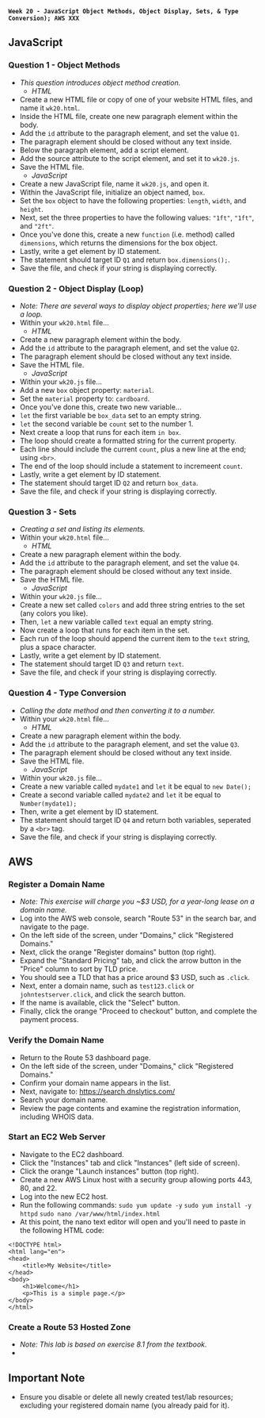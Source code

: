 **`Week 20 - JavaScript Object Methods, Object Display, Sets, & Type Conversion); AWS XXX`**

## JavaScript

### Question 1 - Object Methods
- *This question introduces object method creation.*
  - *HTML*
- Create a new HTML file or copy of one of your website HTML files, and name it `wk20.html`.
- Inside the HTML file, create one new paragraph element within the body.
- Add the `id` attribute to the paragraph element, and set the value `Q1`.
- The paragraph element should be closed without any text inside.
- Below the paragraph element, add a script element.
- Add the source attribute to the script element, and set it to `wk20.js`.
- Save the HTML file.
  - *JavaScript*
- Create a new JavaScript file, name it `wk20.js`, and open it.
- Within the JavaScript file, initialize an object named, `box`.
- Set the `box` object to have the following properties: `length`, `width`, and `height`.
- Next, set the three properties to have the following values: `"1ft"`, `"1ft"`, and `"2ft"`.
- Once you've done this, create a new `function` (i.e. method) called `dimensions`, which returns the dimensions for the box object.
- Lastly, write a get element by ID statement.
- The statement should target ID `Q1` and return `box.dimensions();`.
- Save the file, and check if your string is displaying correctly.

### Question 2 - Object Display (Loop)
- *Note: There are several ways to display object properties; here we'll use a loop.*
- Within your `wk20.html` file...
  - *HTML*
- Create a new paragraph element within the body.
- Add the `id` attribute to the paragraph element, and set the value `Q2`.
- The paragraph element should be closed without any text inside.
- Save the HTML file.
  - *JavaScript*
- Within your `wk20.js` file...
- Add a new `box` object property: `material`.
- Set the `material` property to: `cardboard`.
- Once you've done this, create two new variable...
- `let` the first variable be `box_data` set to an empty string.
- `let` the second variable be `count` set to the number 1.
- Next create a loop that runs for each item `in box`.
- The loop should create a formatted string for the current property.
- Each line should include the current `count`, plus a new line at the end; using `<br>`.
- The end of the loop should include a statement to incremeent `count`.
- Lastly, write a get element by ID statement.
- The statement should target ID `Q2` and return `box_data`.
- Save the file, and check if your string is displaying correctly.

### Question 3 - Sets
- *Creating a set and listing its elements.*
- Within your `wk20.html` file...
  - *HTML*
- Create a new paragraph element within the body.
- Add the `id` attribute to the paragraph element, and set the value `Q4`.
- The paragraph element should be closed without any text inside.
- Save the HTML file.
  - *JavaScript*
- Within your `wk20.js` file...
- Create a new set called `colors` and add three string entries to the set (any colors you like).
- Then, `let` a new variable called `text` equal an empty string.
- Now create a loop that runs for each item in the set.
- Each run of the loop should append the current item to the `text` string, plus a space character.
- Lastly, write a get element by ID statement.
- The statement should target ID `Q3` and return `text`.
- Save the file, and check if your string is displaying correctly.

### Question 4 - Type Conversion
- *Calling the date method and then converting it to a number.*
- Within your `wk20.html` file...
  - *HTML*
- Create a new paragraph element within the body.
- Add the `id` attribute to the paragraph element, and set the value `Q3`.
- The paragraph element should be closed without any text inside.
- Save the HTML file.
  - *JavaScript*
- Within your `wk20.js` file...
- Create a new variable called `mydate1` and `let` it be equal to `new Date();`
- Create a second variable called `mydate2` and `let` it be equal to `Number(mydate1);`
- Then, write a get element by ID statement.
- The statement should target ID `Q4` and return both variables, seperated by a `<br>` tag.
- Save the file, and check if your string is displaying correctly.

## AWS

### Register a Domain Name
- *Note: This exercise will charge you ~$3 USD, for a year-long lease on a domain name.*
- Log into the AWS web console, search "Route 53" in the search bar, and navigate to the page.
- On the left side of the screen, under "Domains," click "Registered Domains."
- Next, click the orange "Register domains" button (top right).
- Expand the "Standard Pricing" tab, and click the arrow button in the "Price" column to sort by TLD price.
- You should see a TLD that has a price around $3 USD, such as `.click`.
- Next, enter a domain name, such as `test123.click` or `johntestserver.click`, and click the search button.
- If the name is available, click the "Select" button.
- Finally, click the orange "Proceed to checkout" button, and complete the payment process.

### Verify the Domain Name
- Return to the Route 53 dashboard page.
- On the left side of the screen, under "Domains," click "Registered Domains."
- Confirm your domain name appears in the list.
- Next, navigate to: https://search.dnslytics.com/
- Search your domain name.
- Review the page contents and examine the registration information, including WHOIS data.

### Start an EC2 Web Server
- Navigate to the EC2 dashboard.
- Click the "Instances" tab and click "Instances" (left side of screen).
- Click the orange "Launch instances" button (top right).
- Create a new AWS Linux host with a security group allowing ports 443, 80, and 22.
- Log into the new EC2 host.
- Run the following commands:
```sudo yum update -y```
```sudo yum install -y httpd```
```sudo nano /var/www/html/index.html```
- At this point, the nano text editor will open and you'll need to paste in the following HTML code:
```
<!DOCTYPE html>
<html lang="en">
<head>
    <title>My Website</title>
</head>
<body>
    <h1>Welcome</h1>
    <p>This is a simple page.</p>
</body>
</html>
```

### Create a Route 53 Hosted Zone
- *Note: This lab is based on exercise 8.1 from the textbook.*
- 



## Important Note
- Ensure you disable or delete all newly created test/lab resources; excluding your registered domain name (you already paid for it).
